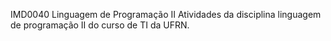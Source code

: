 IMD0040 Linguagem de Programação II
Atividades da disciplina linguagem de programação II do curso de TI da UFRN.
